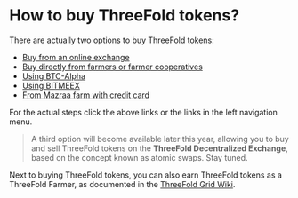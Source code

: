 # How to buy ThreeFold tokens?

There are actually two options to buy ThreeFold tokens:
- [Buy from an online exchange](/how_to_buy/buy_from_exchange.md)
- [Buy directly from farmers or farmer cooperatives](/how_to_buy/buy_from_farmer.md)
- [Using BTC-Alpha](/how_to_buy/btc-alpha.md)
- [Using BITMEEX](/how_to_buy/bitmeex.md)
- [From Mazraa farm with credit card](/how_to_buy/mazraa.md)

For the actual steps click the above links or the links in the left navigation menu. 

> A third option will become available later this year, allowing you to buy and sell ThreeFold tokens on the **ThreeFold Decentralized Exchange**, based on the concept known as atomic swaps. Stay tuned.

Next to buying ThreeFold tokens, you can also earn ThreeFold tokens as a ThreeFold Farmer, as documented in the [ThreeFold Grid Wiki](https://threefoldfoundation.github.io/info_grid/#/).

